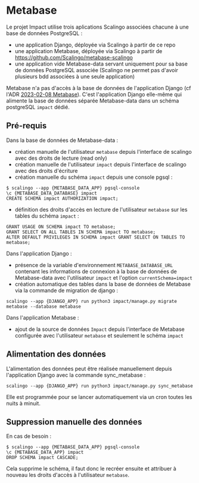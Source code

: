 # Metabase

Le projet Impact utilise trois aplications Scalingo associées chacune à une base de données PostgreSQL :
 - une application Django, déployée via Scalingo à partir de ce repo
 - une application Metabase, déployée via Scalingo à partir de https://github.com/Scalingo/metabase-scalingo
 - une application vide Metabase-data servant uniquement pour sa base de données PostgreSQL associée (Scalingo ne permet pas d'avoir plusieurs bdd associées à une seule application)

Metabase n'a pas d'accès à la base de données de l'application Django (cf l'ADR [2023-02-08 Metabase](ADR/2023-02-08%20Metabase)).
C'est l'application Django elle-même qui alimente la base de données séparée Metabase-data dans un schéma postgreSQL `impact` dédié.


## Pré-requis

Dans la base de données de Metabase-data :
  - création manuelle de l'utilisateur `metabase` depuis l'interface de scalingo avec des droits de lecture (read only)
  - création manuelle de l'utilisateur `impact` depuis l'interface de scalingo avec des droits d'écriture
  - création manuelle du schéma `impact` depuis une console pgsql :

```
$ scalingo --app {METABASE_DATA_APP} pgsql-console
\c {METABASE_DATA_DATABASE} impact
CREATE SCHEMA impact AUTHORIZATION impact;
```
  - définition des droits d'accès en lecture de l'utilisateur `metabase` sur les tables du schéma `impact` :

```
GRANT USAGE ON SCHEMA impact TO metabase;
GRANT SELECT ON ALL TABLES IN SCHEMA impact TO metabase;
ALTER DEFAULT PRIVILEGES IN SCHEMA impact GRANT SELECT ON TABLES TO metabase;
```

Dans l'application Django :
  - présence de la variable d'environnement `METABASE_DATABASE_URL` contenant les informations de connexion à la base de données de Metabase-data avec l'utilisateur `impact` et l'option `currentSchema=impact`
  - création automatique des tables dans la base de données de Metabase via la commande de migration de django :

```
scalingo --app {DJANGO_APP} run python3 impact/manage.py migrate metabase --database metabase
```

Dans l'application Metabase :
  - ajout de la source de données `Impact` depuis l'interface de Metabase configurée avec l'utilisateur `metabase` et seulement le schéma `impact`


## Alimentation des données

L'alimentation des données peut être réalisée manuellement depuis l'application Django avec la commande sync_metabase :

```
scalingo --app {DJANGO_APP} run python3 impact/manage.py sync_metabase
```

Elle est programmée pour se lancer automatiquement via un cron toutes les nuits à minuit.

## Suppression manuelle des données

En cas de besoin :

```
$ scalingo --app {METABASE_DATA_APP} pgsql-console
\c {METABASE_DATA_APP} impact
DROP SCHEMA impact CASCADE;
```

Cela supprime le schéma, il faut donc le recréer ensuite et attribuer à nouveau les droits d'accès à l'utilisateur `metabase`.
